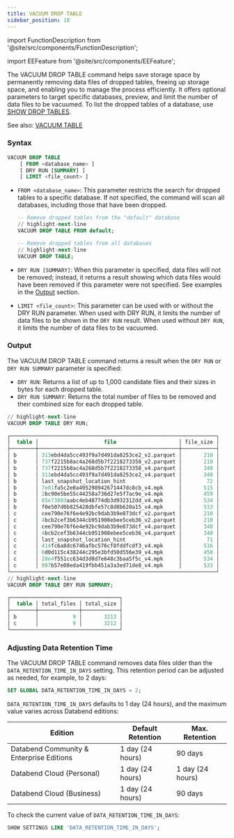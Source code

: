```yaml
---
title: VACUUM DROP TABLE
sidebar_position: 18
---
```


import FunctionDescription from '@site/src/components/FunctionDescription';

<FunctionDescription description="Introduced or updated: v1.2.368"/>

import EEFeature from '@site/src/components/EEFeature';

<EEFeature featureName='VACUUM DROP TABLE'/>

The VACUUM DROP TABLE command helps save storage space by permanently removing data files of dropped tables, freeing up storage space, and enabling you to manage the process efficiently. It offers optional parameters to target specific databases, preview, and limit the number of data files to be vacuumed. To list the dropped tables of a database, use [SHOW DROP TABLES](show-drop-tables.md).

See also: [VACUUM TABLE](91-vacuum-table.md)

### Syntax

```sql
VACUUM DROP TABLE
    [ FROM <database_name> ]
    [ DRY RUN [SUMMARY] ]
    [ LIMIT <file_count> ]
```

- `FROM <database_name>`: This parameter restricts the search for dropped tables to a specific database. If not specified, the command will scan all databases, including those that have been dropped.

  ```sql title="Example:"
  -- Remove dropped tables from the "default" database
  // highlight-next-line
  VACUUM DROP TABLE FROM default;

  -- Remove dropped tables from all databases
  // highlight-next-line
  VACUUM DROP TABLE;
  ```

- `DRY RUN [SUMMARY]`: When this parameter is specified, data files will not be removed; instead, it returns a result showing which data files would have been removed if this parameter were not specified. See examples in the [Output](#output) section.

- `LIMIT <file_count>`: This parameter can be used with or without the DRY RUN parameter. When used with DRY RUN, it limits the number of data files to be shown in the `DRY RUN` result. When used without `DRY RUN`, it limits the number of data files to be vacuumed.

### Output

The VACUUM DROP TABLE command returns a result when the `DRY RUN` or `DRY RUN SUMMARY` parameter is specified:

- `DRY RUN`: Returns a list of up to 1,000 candidate files and their sizes in bytes for each dropped table.
- `DRY RUN SUMMARY`: Returns the total number of files to be removed and their combined size for each dropped table.

```sql title='Example:'
// highlight-next-line
VACUUM DROP TABLE DRY RUN;

┌──────────────────────────────────────────────────────────────────┐
│  table │                     file                    │ file_size │
├────────┼─────────────────────────────────────────────┼───────────┤
│ b      │ 313ebd4da5cc493f9a7d491da8253ce2_v2.parquet │       210 │
│ b      │ 737f2215b8ac4a268d5b7f2218273358_v2.parquet │       210 │
│ b      │ 737f2215b8ac4a268d5b7f2218273358_v4.parquet │       340 │
│ b      │ 313ebd4da5cc493f9a7d491da8253ce2_v4.parquet │       340 │
│ b      │ last_snapshot_location_hint                 │        72 │
│ b      │ 7e01fa5c2e0a495298942671447dc8cb_v4.mpk     │       515 │
│ b      │ 2bc90e5be55c44258a736d27e5f7ac9e_v4.mpk     │       459 │
│ b      │ 85e73803aabc4eb48774db3d932312dd_v4.mpk     │       534 │
│ b      │ f0e507d0b825428dbfe57c8d8b620a15_v4.mpk     │       533 │
│ c      │ cee790e76f6e4e92bc9dab3b9e873dcf_v2.parquet │       210 │
│ c      │ 4bcb2cef3b6344cb951908ebee5ceb36_v2.parquet │       210 │
│ c      │ cee790e76f6e4e92bc9dab3b9e873dcf_v4.parquet │       340 │
│ c      │ 4bcb2cef3b6344cb951908ebee5ceb36_v4.parquet │       340 │
│ c      │ last_snapshot_location_hint                 │        71 │
│ c      │ 414fc6a8dc6746afbc576cf8fddfcdf3_v4.mpk     │       516 │
│ c      │ 8d0d115c438244c295e3bfd50d556e39_v4.mpk     │       458 │
│ c      │ 28e4f551cc634d3d8d7e648c3baa5f5c_v4.mpk     │       534 │
│ c      │ 007b57e08eda419fbb451a3a3ed71de8_v4.mpk     │       533 │
└──────────────────────────────────────────────────────────────────┘
// highlight-next-line
VACUUM DROP TABLE DRY RUN SUMMARY;

┌───────────────────────────────────┐
│  table │ total_files │ total_size │
├────────┼─────────────┼────────────┤
│ b      │           9 │       3213 │
│ c      │           9 │       3212 │
└───────────────────────────────────┘
```

### Adjusting Data Retention Time

The VACUUM DROP TABLE command removes data files older than the `DATA_RETENTION_TIME_IN_DAYS` setting. This retention period can be adjusted as needed, for example, to 2 days:

```sql
SET GLOBAL DATA_RETENTION_TIME_IN_DAYS = 2;
```

`DATA_RETENTION_TIME_IN_DAYS` defaults to 1 day (24 hours), and the maximum value varies across Databend editions:

| Edition                                  | Default Retention | Max. Retention   |
| ---------------------------------------- | ----------------- | ---------------- |
| Databend Community & Enterprise Editions | 1 day (24 hours)  | 90 days          |
| Databend Cloud (Personal)                | 1 day (24 hours)  | 1 day (24 hours) |
| Databend Cloud (Business)                | 1 day (24 hours)  | 90 days          |

To check the current value of `DATA_RETENTION_TIME_IN_DAYS`:

```sql
SHOW SETTINGS LIKE 'DATA_RETENTION_TIME_IN_DAYS';
```
